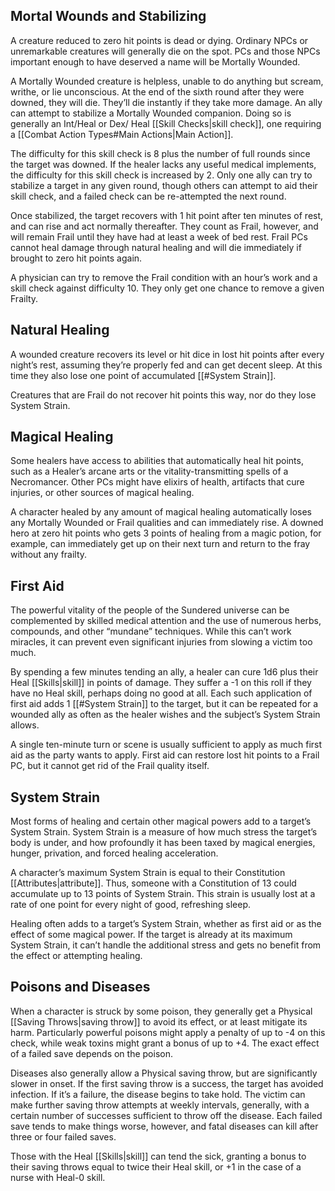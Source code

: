## Mortal Wounds and Stabilizing
A creature reduced to zero hit points is dead or dying. Ordinary NPCs or unremarkable creatures will generally die on the spot. PCs and those NPCs important enough to have deserved a name will be Mortally Wounded. 

A Mortally Wounded creature is helpless, unable to do anything but scream, writhe, or lie unconscious. At the end of the sixth round after they were downed, they will die. They’ll die instantly if they take more damage. An ally can attempt to stabilize a Mortally Wounded companion. Doing so is generally an Int/Heal or Dex/ Heal [[Skill Checks|skill check]], one requiring a [[Combat Action Types#Main Actions|Main Action]]. 

The difficulty for this skill check is 8 plus the number of full rounds since the target was downed. If the healer lacks any useful medical implements, the difficulty for this skill check is increased by 2. Only one ally can try to stabilize a target in any given round, though others can attempt to aid their skill check, and a failed check can be re-attempted the next round.

Once stabilized, the target recovers with 1 hit point after ten minutes of rest, and can rise and act normally thereafter. They count as Frail, however, and will remain Frail until they have had at least a week of bed rest. Frail PCs cannot heal damage through natural healing and will die immediately if brought to zero hit points again. 

A physician can try to remove the Frail condition with an hour’s work and a skill check against difficulty 10. They only get one chance to remove a given Frailty.
## Natural Healing
A wounded creature recovers its level or hit dice in lost hit points after every night’s rest, assuming they’re properly fed and can get decent sleep. At this time they also lose one point of accumulated [[#System Strain]]. 

Creatures that are Frail do not recover hit points this way, nor do they lose System Strain.
## Magical Healing
Some healers have access to abilities that automatically heal hit points, such as a Healer’s arcane arts or the vitality-transmitting spells of a Necromancer. Other PCs might have elixirs of health, artifacts that cure injuries, or other sources of magical healing. 

A character healed by any amount of magical healing automatically loses any Mortally Wounded or Frail qualities and can immediately rise. A downed hero at zero hit points who gets 3 points of healing from a magic potion, for example, can immediately get up on their next turn and return to the fray without any frailty.
## First Aid
The powerful vitality of the people of the Sundered universe can be complemented by skilled medical attention and the use of numerous herbs, compounds, and other “mundane” techniques. While this can’t work miracles, it can prevent even significant injuries from slowing a victim too much. 

By spending a few minutes tending an ally, a healer can cure 1d6 plus their Heal [[Skills|skill]] in points of damage. They suffer a -1 on this roll if they have no Heal skill, perhaps doing no good at all. Each such application of first aid adds 1 [[#System Strain]] to the target, but it can be repeated for a wounded ally as often as the healer wishes and the subject’s System Strain allows. 

A single ten-minute turn or scene is usually sufficient to apply as much first aid as the party wants to apply. First aid can restore lost hit points to a Frail PC, but it cannot get rid of the Frail quality itself.
## System Strain
Most forms of healing and certain other magical powers add to a target’s System Strain. System Strain is a measure of how much stress the target’s body is under, and how profoundly it has been taxed by magical energies, hunger, privation, and forced healing acceleration. 

A character’s maximum System Strain is equal to their Constitution [[Attributes|attribute]]. Thus, someone with a Constitution of 13 could accumulate up to 13 points of System Strain. This strain is usually lost at a rate of one point for every night of good, refreshing sleep. 

Healing often adds to a target’s System Strain, whether as first aid or as the effect of some magical power. If the target is already at its maximum System Strain, it can’t handle the additional stress and gets no benefit from the effect or attempting healing.
## Poisons and Diseases
When a character is struck by some poison, they generally get a Physical [[Saving Throws|saving throw]] to avoid its effect, or at least mitigate its harm. Particularly powerful poisons might apply a penalty of up to -4 on this check, while weak toxins might grant a bonus of up to +4. The exact effect of a failed save depends on the poison. 

Diseases also generally allow a Physical saving throw, but are significantly slower in onset. If the first saving throw is a success, the target has avoided infection. If it’s a failure, the disease begins to take hold. The victim can make further saving throw attempts at weekly intervals, generally, with a certain number of successes sufficient to throw off the disease. Each failed save tends to make things worse, however, and fatal diseases can kill after three or four failed saves. 

Those with the Heal [[Skills|skill]] can tend the sick, granting a bonus to their saving throws equal to twice their Heal skill, or +1 in the case of a nurse with Heal-0 skill.